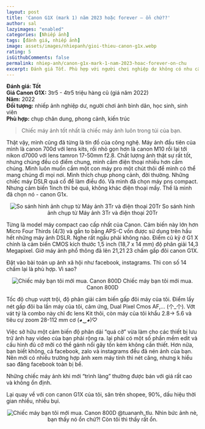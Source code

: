 ```yaml
---
layout: post
title: 'Canon G1X (mark 1) năm 2023 hoặc forever – ổn chứ??'
author: sal
lazyimages: "enabled"
categories: [Nhiếp ảnh]
tags: [đánh giá, nhiếp ảnh]
image: assets/images/nhiepanh/gioi-thieu-canon-g1x.webp
rating: 5
isGithubComments: false
permalink: nhiep-anh/canon-g1x-mark-1-nam-2023-hoac-forever-on-chu
excerpt: Đánh giá Tốt. Phù hợp với người chơi nghiệp dư không có nhu cầu về độ sắc nét hoặc chụp tối cao
---
```


**Đánh giá: Tốt** <br>
**Giá Canon G1X:**
3tr5 - 4tr5 triệu hàng cũ (giá năm 2022)<br>
**Năm:** 2022<br>
**Đối tượng:** nhiếp ảnh nghiệp dư, người chơi ảnh bình dân, học sinh, sinh viên<br>
**Phù hợp:** chụp chân dung, phong cảnh, kiến trúc<br>

>Chiếc máy ảnh tốt nhất là chiếc máy ảnh luôn trong túi của bạn.

Thật vậy, mình cũng đã từng là tín đồ của công nghệ. Máy ảnh đầu tiên của mình là canon 700d với lens kits, rồi nhỏ gọn hơn là canon M10 rồi lại tới nikon d7000 với lens tamron 17-50mm f2.8. Chất lượng ảnh thật sự rất tốt, nhưng chúng đều có điểm chung, mình cầm điện thoại nhiều hơn cầm chúng. Mình luôn muốn cầm một con máy pro một chút thôi để mình có thể mang chúng đi mọi nơi. Mình thích chụp phong cảnh, đời thường. Những chiếc máy DSLR quá cổ để làm điều đó. Và mình đã chọn máy pns compact. Nhưng cảm biến 1inch thì bé quá, không khác điện thoại mấy. Thế là mình đã chọn nó - canon G1x.

<p style="text-align:center; ">
<picture>
  <source data-srcset="../../assets/images/nhiepanh/so-sanh-dien-thoai-may-anh.webp" />
  <img class="responsive" data-lowsrc="../../assets/images/nhiepanh/low-so-sanh-dien-thoai-may-anh.webp" alt="So sánh hình ảnh chụp từ Máy ảnh 3Tr và điện thoại 20Tr" data-sizes="auto" loading="lazy"/>
  So sánh hình ảnh chụp từ Máy ảnh 3Tr và điện thoại 20Tr
</picture>
</p>

Từng là model máy compact cao cấp nhất của Canon. Cảm biến này lớn hơn Micro Four Thirds (4/3) và gần to bằng APS-C vốn được sử dụng trên hầu hết những máy ảnh DSLR. Nghe rất ngầu phải không nào. Điểm cũ kỹ ở G1 X chính là cảm biến CMOS kích thước 1,5 inch (18,7 x 14 mm) độ phân giải 14,3 Megapixel. Giờ máy ảnh phổ thông đã lên 21,21 23 chấm gấp đôi canon G1X.

Đặt vào bài toán up ảnh xã hội như facebook, instagrams. Thì con số 14 chấm lại là phù hợp. Vì sao?
<p style="text-align:center; ">
<picture>
  <source data-srcset="../../assets/images/nhiepanh/canon-800d-gia-ca.webp" />
  <img class="responsive" data-lowsrc="../../assets/images/nhiepanh/canon-800d-gia-ca.webp" alt="Chiếc máy bạn tôi mới mua. Canon 800D" data-sizes="auto" loading="lazy"/>
  Chiếc máy bạn tôi mới mua. Canon 800D
</picture></p>
Tốc độ chụp vượt trội, độ phân giải cảm biến gấp đôi máy của tôi. Điểm lấy nét gấp đôi ba lần máy của tôi, cảm ứng, Dual Pixel Cmos AF,… (个_个). Vớt vát tý là combo này chỉ đc lens Kit thôi, còn máy của tôi khẩu 2.8-> 5.6 và tiêu cự zoom 28-112 mm cơ (◕‿◕)♡

Việc sở hữu một cảm biến độ phân dải “quá cỡ” vừa làm cho các thiết bị lưu trữ ảnh hay video của bạn phải rộng ra. lại phải có một số phần mềm edit và cấu hình đủ cỡ mỡi có thể gánh nổi gây tốn kém không cần thiết. Hơn nữa, bạn biết không, cả facebook, zalo và instagrams đều đã nén ảnh của bạn. Nên mới có nhiều trường hợp ảnh xem máy tính thì nét căng, nhưng k hiểu sao đăng facebook toàn bị bể.

Những chiếc máy ảnh khi mới “trình làng” thường được bán với giá rất cao và không ổn định.

Lại quay về với con canon G1X của tôi, săn trên shopee, 90%, dấu hiệu thời gian nhiều, nhiều bụi.
<p style="text-align:center; ">
<picture>
  <source data-srcset="../../assets/images/nhiepanh/anh-chup-canon-g1x.jpg" />
  <img class="responsive" data-lowsrc="../../assets/images/nhiepanh/anh-chup-canon-g1x.jpg" alt="Chiếc máy bạn tôi mới mua. Canon 800D" data-sizes="auto" loading="lazy"/>
  @tuananh_tlu. Nhìn bức ảnh nè, bạn thấy nó ổn chứ?!
Còn tôi thì thấy rất ổn.
</picture>
</p>
